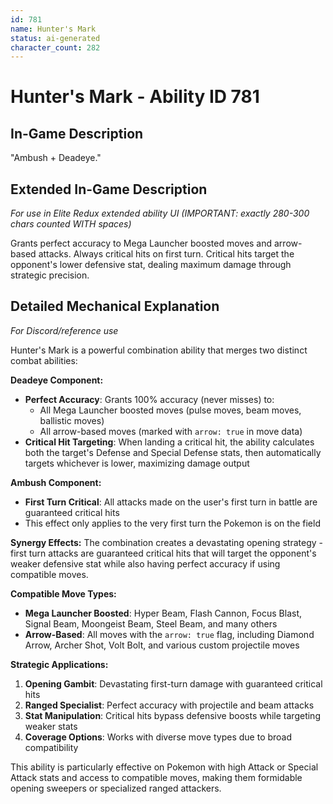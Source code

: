 ```yaml
---
id: 781
name: Hunter's Mark
status: ai-generated
character_count: 282
---
```


# Hunter's Mark - Ability ID 781

## In-Game Description
"Ambush + Deadeye."

## Extended In-Game Description
*For use in Elite Redux extended ability UI (IMPORTANT: exactly 280-300 chars counted WITH spaces)*

Grants perfect accuracy to Mega Launcher boosted moves and arrow-based attacks. Always critical hits on first turn. Critical hits target the opponent's lower defensive stat, dealing maximum damage through strategic precision.

## Detailed Mechanical Explanation
*For Discord/reference use*

Hunter's Mark is a powerful combination ability that merges two distinct combat abilities:

**Deadeye Component:**
- **Perfect Accuracy**: Grants 100% accuracy (never misses) to:
  - All Mega Launcher boosted moves (pulse moves, beam moves, ballistic moves)
  - All arrow-based moves (marked with `arrow: true` in move data)
- **Critical Hit Targeting**: When landing a critical hit, the ability calculates both the target's Defense and Special Defense stats, then automatically targets whichever is lower, maximizing damage output

**Ambush Component:**
- **First Turn Critical**: All attacks made on the user's first turn in battle are guaranteed critical hits
- This effect only applies to the very first turn the Pokemon is on the field

**Synergy Effects:**
The combination creates a devastating opening strategy - first turn attacks are guaranteed critical hits that will target the opponent's weaker defensive stat while also having perfect accuracy if using compatible moves.

**Compatible Move Types:**
- **Mega Launcher Boosted**: Hyper Beam, Flash Cannon, Focus Blast, Signal Beam, Moongeist Beam, Steel Beam, and many others
- **Arrow-Based**: All moves with the `arrow: true` flag, including Diamond Arrow, Archer Shot, Volt Bolt, and various custom projectile moves

**Strategic Applications:**
1. **Opening Gambit**: Devastating first-turn damage with guaranteed critical hits
2. **Ranged Specialist**: Perfect accuracy with projectile and beam attacks
3. **Stat Manipulation**: Critical hits bypass defensive boosts while targeting weaker stats
4. **Coverage Options**: Works with diverse move types due to broad compatibility

This ability is particularly effective on Pokemon with high Attack or Special Attack stats and access to compatible moves, making them formidable opening sweepers or specialized ranged attackers.